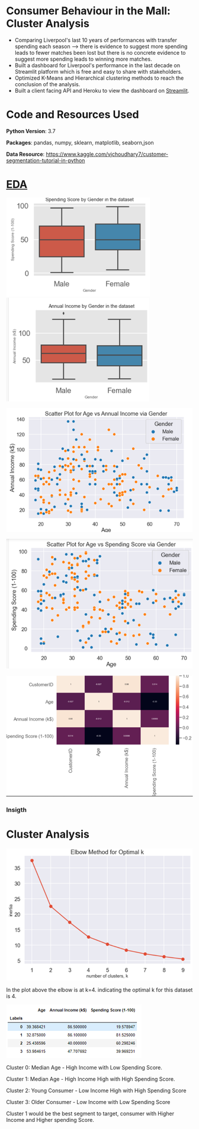 # Consumer Behaviour in the Mall: Cluster Analysis 
- Comparing Liverpool's last 10 years of performances with transfer spending each season --> there is evidence to suggest more spending leads to fewer matches been lost but there is no concrete evidence to suggest more spending leads to winning more matches.
- Built a dashboard for Liverpool's performance in the last decade on Streamlit platform which is free and easy to share with stakeholders.
- Optimized K-Means and Hierarchical clustering methods to reach the conclusion of the analysis.
- Built a client facing API and Heroku to view the dashboard on [Streamlit](https://liverpooldashboard.herokuapp.com/).

# Code and Resources Used

**Python Version**: 3.7

**Packages**: pandas, numpy, sklearn, matplotlib, seaborn,json

**Data Resource**: https://www.kaggle.com/vjchoudhary7/customer-segmentation-tutorial-in-python

# [EDA](https://github.com/Jaspreetsm21/Mall_Customers/blob/main/EDA.ipynb)
![](/image/EDA1.PNG)  ![](/image/EDA2.PNG)

![](/image/EDA4.PNG)

![](/image/EDA5.PNG)

![](/image/EDA6.PNG)

### Insigth

# Cluster Analysis
![](/image/Kmean.PNG)

In the plot above the elbow is at k=4. indicating the optimal k for this dataset is 4.

![](image/cluster.PNG)

Cluster 0: Median Age - High Income with Low Spending Score.

Cluster 1: Median Age - High Income High with High Spending Score.

Cluster 2: Young Consumer - Low Income High with High Spending Score

Cluster 3: Older Consumer - Low Income with Low Spending Score

Cluster 1 would be the best segment to target, consumer with Higher Income and Higher spending Score.
